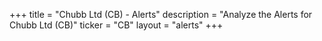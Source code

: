 +++
title = "Chubb Ltd (CB) - Alerts"
description = "Analyze the Alerts for Chubb Ltd (CB)"
ticker = "CB"
layout = "alerts"
+++

